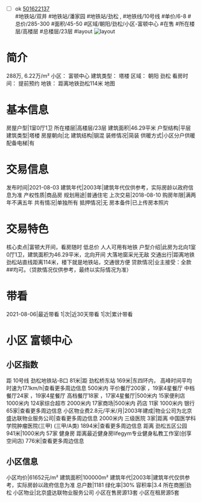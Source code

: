 - [ ] ok [501622137](https://bj.5i5j.com/ershoufang/501622137.html)  
 #地铁站/双井 #地铁站/潘家园 #地铁站/劲松 ,  #地铁线/10号线
#单价/6-8 #总价/285-300 #面积/45-50   #区域/朝阳/劲松/小区-富顿中心 #在售 #所在楼层/高楼层 #总楼层/23层 #layout 
![layout](http://image2a.5i5j.com/bdir/layout/58e22dbdd4594cff8bb0d711124fb1ff.jpg_P5.jpg) 
# 简介 
 288万,  6.22万/m² 
小区： 富顿中心
建筑类型： 塔楼
区域： 朝阳 劲松
看房时间： 提前预约
地铁： 距离地铁劲松114米 地图
# 基本信息 
 房屋户型|1室0厅1卫
所在楼层|高楼层/23层
建筑面积|46.29平米
户型结构|平层
建筑类型|塔楼
房屋朝向|北
建筑结构|钢混
装修情况|简装
供暖方式|小区分户供暖
配备电梯|有
# 交易信息 
 发布时间|2021-08-03
建筑年代|2003年|建筑年代仅供参考，实际房龄以政府信息为准
产权性质|商品房
规划用途|普通住宅
上次交易|2018-08-10
购房年限|满两年不满五年
共有情况|单独所有
抵押情况|无
房本备件|已上传房本照片
# 交易特色 
 核心卖点|富顿大开间，看房随时 低总价 人人可用有地铁
户型介绍|此房为北向1室0厅1卫，建筑面积为46.29平米，北向开间 大落地窗采光无敌
交通出行|距离地铁劲松站直线距离114米，楼下就是地铁站，交通很方便
贷款情况|业主接受：全款##均可。（贷款情况仅供参考，最终以实际情况为准）
# 带看 
 2021-08-06|最近带看	 1|次|近30天带看	 1|次|累计带看
# 小区 富顿中心
## 小区指数 
 距 10号线 劲松地铁站-B口 81米|距 劲松桥东站 169米|东四环内， 高峰时间平均时速为17.1km/h|查看更多周边信息
500米内 平价餐厅200家 ，19家4星餐厅
中档餐厅24家 ，19家4星餐厅
高档餐厅18家 ，17家4星餐厅|500米内 15家便利店
1000米内 124家综合超市
2000米内 17家商场|500米内 药店 11家
1000米内 银行 65家|查看更多周边信息
小区物业费2.8元/平米/月|2003年建成|物业公司为北京盛达联物业服务公司|查看更多周边信息
2000米内 三级医院 3家|距离 中国医学科学院肿瘤医院(三甲) (三甲/A类) 1894米|查看更多周边信息
距离 劲松五区公园 941米|1000米内 57家 健身房
距离最近健身房lifegym专业健身私教工作室(创享空间店) 776米|查看更多周边信息
## 小区信息 
 小区均价|61652元/m²
建筑面积|100000m²
建筑年代|2003年|建筑年代仅供参考，实际房龄以政府信息为准
总户数|1181
绿化率|30%
容积率|3.4
所在商圈|劲松
小区物业|北京盛达联物业服务公司
小区在售房源13套
小区在租房源5套
